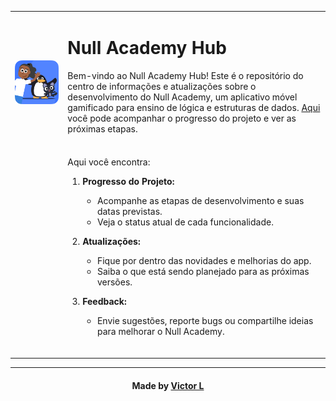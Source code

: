 <table>
  <tr>
    <td style="vertical-align: middle;">
      <img src="https://github.com/vlopess/hub.nullacademy/blob/main/src/assets/png/Frame%2030(2).png" alt="Null Academy Logo" width: 200px; height: 200px;>
    </td>
    <td style="vertical-align: middle;">
      <h1>Null Academy Hub</h1>
      <p>
        Bem-vindo ao Null Academy Hub! Este é o repositório do centro de informações e atualizações sobre o desenvolvimento do Null Academy, um aplicativo móvel gamificado para ensino de lógica e estruturas de dados. <a href="nullacademy.com.br">Aqui</a> você pode acompanhar o progresso do projeto e ver as próximas etapas. 
      </p>
      </br>
    </td>
  </tr>
  <tr>
    <td style="vertical-align: middle;">
    </td>
    <td style="vertical-align: middle;">      
  Aqui você encontra:
  
  1. **Progresso do Projeto:**  
     - Acompanhe as etapas de desenvolvimento e suas datas previstas.  
     - Veja o status atual de cada funcionalidade.  
  
  2. **Atualizações:**  
     - Fique por dentro das novidades e melhorias do app.  
     - Saiba o que está sendo planejado para as próximas versões.  
  
  3. **Feedback:**  
     - Envie sugestões, reporte bugs ou compartilhe ideias para melhorar o Null Academy.

  </br>
    </td>
  </tr>
</table>

---
<h4 align="center">
    Made by <a href="github.com/vlopess" target="_blank">Victor L</a>
</h4>


